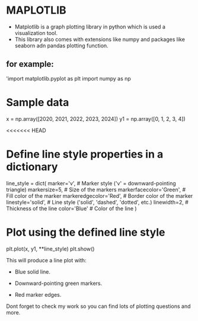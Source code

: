 #               MAPLOTLIB

* Matplotlib is a graph plotting library in python which is used a visualization tool.
* This library also comes with extensions like numpy and packages like seaborn adn pandas plotting function.

## for example:

'import matplotlib.pyplot as plt
import numpy as np

# Sample data
x = np.array([2020, 2021, 2022, 2023, 2024])
y1 = np.array([0, 1, 2, 3, 4])

<<<<<<< HEAD
# Define line style properties in a dictionary
line_style = dict(
    marker='v',                 # Marker style ('v' = downward-pointing triangle)
    markersize=5,               # Size of the markers
    markerfacecolor='Green',    # Fill color of the marker
    markeredgecolor='Red',      # Border color of the marker
    linestyle='solid',          # Line style ('solid', 'dashed', 'dotted', etc.)
    linewidth=2,                # Thickness of the line
    color='Blue'                # Color of the line
)

# Plot using the defined line style
plt.plot(x, y1, **line_style)
plt.show()

This will produce a line plot with:

- Blue solid line.

- Downward-pointing green markers.

- Red marker edges.

Dont forget to check my work so you can find lots of plotting questions and more.
